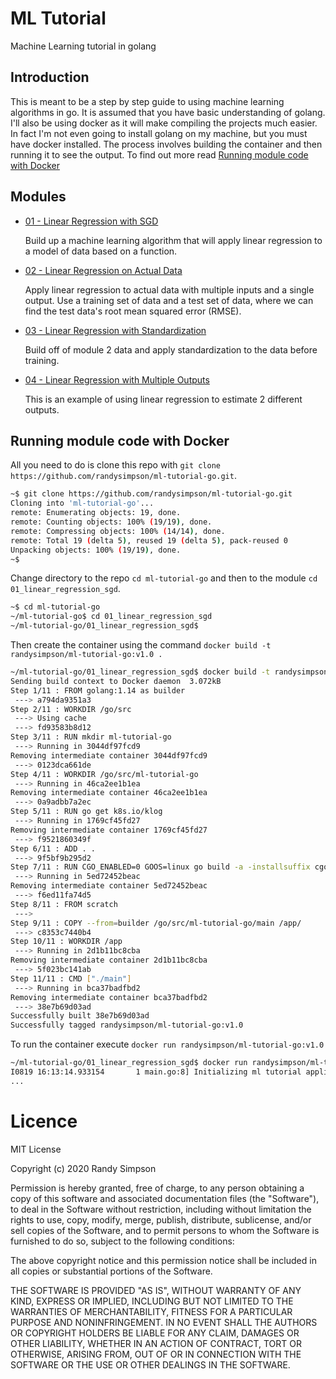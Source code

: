 # ML Tutorial
Machine Learning tutorial in golang

## Introduction
This is meant to be a step by step guide to using machine learning algorithms in go.  It is assumed that you have basic understanding of golang.  I'll also be using docker as it will make compiling the projects much easier.  In fact I'm not even going to install golang on my machine, but you must have docker installed.  The process involves building the container and then running it to see the output.  To find out more read [Running module code with Docker](https://github.com/randysimpson/ml-tutorial-go#Running-module-code-with-Docker)

## Modules

* [01 - Linear Regression with SGD](https://github.com/randysimpson/ml-tutorial-go/blob/master/01_linear_regression_sgd/README.md)
  
  Build up a machine learning algorithm that will apply linear regression to a model of data based on a function.
* [02 - Linear Regression on Actual Data](https://github.com/randysimpson/ml-tutorial-go/blob/master/02_linear_regression_applied/README.md)

  Apply linear regression to actual data with multiple inputs and a single output.  Use a training set of data and a test set of data, where we can find the test data's root mean squared error (RMSE).
* [03 - Linear Regression with Standardization](https://github.com/randysimpson/ml-tutorial-go/blob/master/03_linear_regression_std/README.md)

  Build off of module 2 data and apply standardization to the data before training.
* [04 - Linear Regression with Multiple Outputs](https://github.com/randysimpson/ml-tutorial-go/blob/master/04_linear_regression_multi/README.md)

  This is an example of using linear regression to estimate 2 different outputs.

## Running module code with Docker
All you need to do is clone this repo with `git clone https://github.com/randysimpson/ml-tutorial-go.git`.

```sh
~$ git clone https://github.com/randysimpson/ml-tutorial-go.git
Cloning into 'ml-tutorial-go'...
remote: Enumerating objects: 19, done.
remote: Counting objects: 100% (19/19), done.
remote: Compressing objects: 100% (14/14), done.
remote: Total 19 (delta 5), reused 19 (delta 5), pack-reused 0
Unpacking objects: 100% (19/19), done.
~$
```

Change directory to the repo `cd ml-tutorial-go` and then to the module `cd 01_linear_regression_sgd`.

```sh
~$ cd ml-tutorial-go
~/ml-tutorial-go$ cd 01_linear_regression_sgd
~/ml-tutorial-go/01_linear_regression_sgd$ 
```

Then create the container using the command `docker build -t randysimpson/ml-tutorial-go:v1.0 .`
```sh
~/ml-tutorial-go/01_linear_regression_sgd$ docker build -t randysimpson/ml-tutorial-go:v1.0 .
Sending build context to Docker daemon  3.072kB
Step 1/11 : FROM golang:1.14 as builder
 ---> a794da9351a3
Step 2/11 : WORKDIR /go/src
 ---> Using cache
 ---> fd93583b8d12
Step 3/11 : RUN mkdir ml-tutorial-go
 ---> Running in 3044df97fcd9
Removing intermediate container 3044df97fcd9
 ---> 0123dca661de
Step 4/11 : WORKDIR /go/src/ml-tutorial-go
 ---> Running in 46ca2ee1b1ea
Removing intermediate container 46ca2ee1b1ea
 ---> 0a9adbb7a2ec
Step 5/11 : RUN go get k8s.io/klog
 ---> Running in 1769cf45fd27
Removing intermediate container 1769cf45fd27
 ---> f9521860349f
Step 6/11 : ADD . .
 ---> 9f5bf9b295d2
Step 7/11 : RUN CGO_ENABLED=0 GOOS=linux go build -a -installsuffix cgo -ldflags '-extldflags "-static"' -o main .
 ---> Running in 5ed72452beac
Removing intermediate container 5ed72452beac
 ---> f6ed11fa74d5
Step 8/11 : FROM scratch
 --->
Step 9/11 : COPY --from=builder /go/src/ml-tutorial-go/main /app/
 ---> c8353c7440b4
Step 10/11 : WORKDIR /app
 ---> Running in 2d1b11bc8cba
Removing intermediate container 2d1b11bc8cba
 ---> 5f023bc141ab
Step 11/11 : CMD ["./main"]
 ---> Running in bca37badfbd2
Removing intermediate container bca37badfbd2
 ---> 38e7b69d03ad
Successfully built 38e7b69d03ad
Successfully tagged randysimpson/ml-tutorial-go:v1.0
```

To run the container execute `docker run randysimpson/ml-tutorial-go:v1.0`
```sh
~/ml-tutorial-go/01_linear_regression_sgd$ docker run randysimpson/ml-tutorial-go:v1.0
I0819 16:13:14.933154       1 main.go:8] Initializing ml tutorial application
...
```

# Licence

MIT License

Copyright (c) 2020 Randy Simpson

Permission is hereby granted, free of charge, to any person obtaining a copy
of this software and associated documentation files (the "Software"), to deal
in the Software without restriction, including without limitation the rights
to use, copy, modify, merge, publish, distribute, sublicense, and/or sell
copies of the Software, and to permit persons to whom the Software is
furnished to do so, subject to the following conditions:

The above copyright notice and this permission notice shall be included in all
copies or substantial portions of the Software.

THE SOFTWARE IS PROVIDED "AS IS", WITHOUT WARRANTY OF ANY KIND, EXPRESS OR
IMPLIED, INCLUDING BUT NOT LIMITED TO THE WARRANTIES OF MERCHANTABILITY,
FITNESS FOR A PARTICULAR PURPOSE AND NONINFRINGEMENT. IN NO EVENT SHALL THE
AUTHORS OR COPYRIGHT HOLDERS BE LIABLE FOR ANY CLAIM, DAMAGES OR OTHER
LIABILITY, WHETHER IN AN ACTION OF CONTRACT, TORT OR OTHERWISE, ARISING FROM,
OUT OF OR IN CONNECTION WITH THE SOFTWARE OR THE USE OR OTHER DEALINGS IN THE
SOFTWARE.